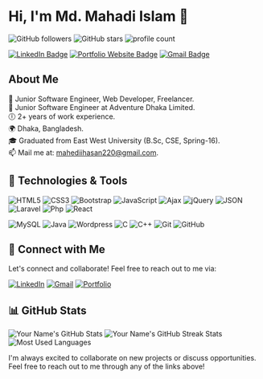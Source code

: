 # Hi, I'm Md. Mahadi Islam 👋

![GitHub followers](https://img.shields.io/github/followers/mahedii?label=Followers&style=social)
![GitHub stars](https://img.shields.io/github/stars/mahedii?label=Stars&style=social)
![profile count](https://komarev.com/ghpvc/?username=mahedii&color=red)&nbsp;

[![LinkedIn Badge](https://img.shields.io/badge/LinkedIn-Connect-blue?style=flat-square&logo=linkedin)](https://www.linkedin.com/in/md-mahadi-islam-160b331b8/?originalSubdomain=bd)
[![Portfolio Website Badge](https://img.shields.io/badge/Portfolio-Visit-orange?style=flat-square&logo=google-chrome&logoColor=white)](https://your-portfolio-website-url.com)
[![Gmail Badge](https://img.shields.io/badge/Gmail-Send-red?style=flat-square&logo=gmail&logoColor=white)](mailto:mahediihasan220@gmail.com)

## About Me

🌟 Junior Software Engineer, Web Developer, Freelancer. \
💼 Junior Software Engineer at Adventure Dhaka Limited. \
🕕 2+ years of work experience. \
🌍 Dhaka, Bangladesh. \
🎓 Graduated from East West University (B.Sc, CSE, Spring-16). \
📫 Mail me at: <a href="mailto:mahediihasan220@gmail.com">mahediihasan220@gmail.com</a>.


## 🔧 Technologies & Tools

![HTML5](https://img.shields.io/badge/-HTML5-333333?style=flat&logo=html5)
![CSS3](https://img.shields.io/badge/-CSS3-333333?style=flat&logo=css3)
![Bootstrap](https://img.shields.io/badge/-Bootstrap-333333?style=flat&logo=bootstrap)
![JavaScript](https://img.shields.io/badge/-JavaScript-333333?style=flat&logo=javascript)
![Ajax](https://img.shields.io/badge/-Ajax-333333?style=flat&logo=ajax)
![jQuery](https://img.shields.io/badge/-jQuery-333333?style=flat&logo=jquery)
![JSON](https://img.shields.io/badge/-JSON-333333?style=flat&logo=json)
![Laravel](https://img.shields.io/badge/-Laravel-333333?style=flat&logo=laravel)
![Php](https://img.shields.io/badge/-Php-333333?style=flat&logo=php)
![React](https://img.shields.io/badge/-React-333333?style=flat&logo=react)
<!-- ![Node.js](https://img.shields.io/badge/-Node.js-333333?style=flat&logo=node.js) -->
![MySQL](https://img.shields.io/badge/-MySQL-333333?style=flat&logo=mysql)
![Java](https://img.shields.io/badge/-Java-333333?style=flat&logo=java)
![Wordpress](https://img.shields.io/badge/-Wordpress-333333?style=flat&logo=wordpress)
![C](https://img.shields.io/badge/-C-333333?style=flat&logo=c)
![C++](https://img.shields.io/badge/-C++-333333?style=flat&logo=c++)
![Git](https://img.shields.io/badge/-Git-333333?style=flat&logo=git)
![GitHub](https://img.shields.io/badge/-GitHub-333333?style=flat&logo=github)

<!-- ## 🚀 Projects

- [Project 1](https://github.com/mahedii/SimonGame): Short description of Project 1. -->

<!-- ## 🌱 Currently Learning

I'm currently focused on improving my skills in [technology or framework]. -->

## 🤝 Connect with Me
Let's connect and collaborate! Feel free to reach out to me via:

[![LinkedIn](https://img.shields.io/badge/-LinkedIn-333333?style=flat&logo=linkedin)](https://www.linkedin.com/in/md-mahadi-islam-160b331b8/?originalSubdomain=bd)
[![Gmail](https://img.shields.io/badge/-Gmail-333333?style=flat&logo=gmail)](mailto:mahediihasan220@gmail.com)
[![Portfolio](https://img.shields.io/badge/-Portfolio-333333?style=flat&logo=dev.to)](https://mahadiislam.com)

## 📊 GitHub Stats

![Your Name's GitHub Stats](https://github-readme-stats.vercel.app/api?username=mahedii&show_icons=true&theme=radical)
![Your Name's GitHub Streak Stats](https://github-readme-streak-stats.herokuapp.com/?user=mahedii&)
![Most Used Languages](https://github-readme-stats.vercel.app/api/top-langs?username=mahedii&show_icons=true&locale=en&layout=compact)

<!-- Add interactive badges to display your GitHub stats, followers, and more -->
<!-- ![GitHub contributions](https://img.shields.io/github/last-commit/mahedii/yourrepository?label=Contributions) -->
<!-- ![GitHub Trophies](https://github-profile-trophy.vercel.app/?username=mahedii&theme=dracula) -->

<!-- Add a CTA (Call to Action) for others to connect with you -->
I'm always excited to collaborate on new projects or discuss opportunities. Feel free to reach out to me through any of the links above!
